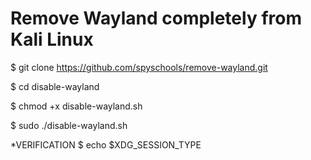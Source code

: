 # Remove Wayland completely from Kali Linux 

$ git clone https://github.com/spyschools/remove-wayland.git 

$ cd disable-wayland

$ chmod +x disable-wayland.sh

$ sudo ./disable-wayland.sh


*VERIFICATION
$ echo $XDG_SESSION_TYPE
